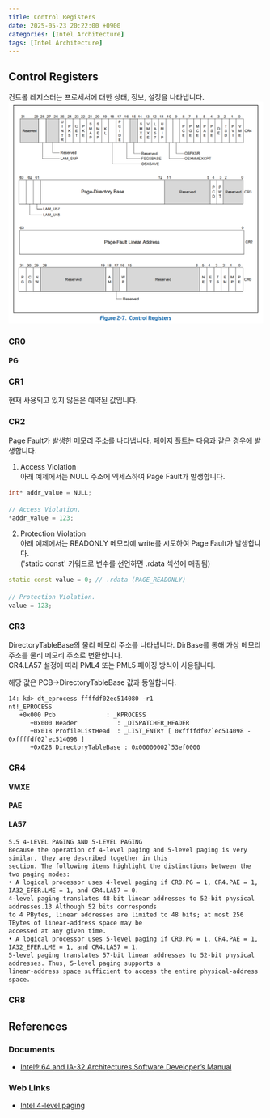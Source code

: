 ```yaml
---
title: Control Registers
date: 2025-05-23 20:22:00 +0900
categories: [Intel Architecture]
tags: [Intel Architecture]
---
```


## Control Registers
컨트롤 레지스터는 프로세서에 대한 상태, 정보, 설정을 나타냅니다.  
![](/assets/posts/2025-05-22-ControlRegister/1.png)

### CR0
#### PG

### CR1
현재 사용되고 있지 않은은 예약된 값입니다.

### CR2
Page Fault가 발생한 메모리 주소를 나타냅니다. 페이지 폴트는 다음과 같은 경우에 발생합니다.  

1. Access Violation  
아래 예제에서는 NULL 주소에 엑세스하여 Page Fault가 발생합니다.  

```cpp
int* addr_value = NULL;

// Access Violation.
*addr_value = 123;
```

2. Protection Violation  
아래 예제에서는 READONLY 메모리에 write를 시도하여 Page Fault가 발생합니다.  
('static const' 키워드로 변수를 선언하면 .rdata 섹션에 매핑됨)  

```cpp
static const value = 0; // .rdata (PAGE_READONLY)

// Protection Violation.
value = 123;
```

### CR3
DirectoryTableBase의 물리 메모리 주소를 나타냅니다. DirBase를 통해 가상 메모리 주소를 물리 메모리 주소로 변환합니다.  
CR4.LA57 설정에 따라 PML4 또는 PML5 페이징 방식이 사용됩니다.  

해당 값은 PCB->DirectoryTableBase 값과 동일합니다.  
```
14: kd> dt_eprocess ffffdf02ec514080 -r1
nt!_EPROCESS
   +0x000 Pcb              : _KPROCESS
      +0x000 Header           : _DISPATCHER_HEADER
      +0x018 ProfileListHead  : _LIST_ENTRY [ 0xffffdf02`ec514098 - 0xffffdf02`ec514098 ]
      +0x028 DirectoryTableBase : 0x00000002`53ef0000
```

### CR4
#### VMXE
#### PAE
#### LA57
```
5.5 4-LEVEL PAGING AND 5-LEVEL PAGING
Because the operation of 4-level paging and 5-level paging is very similar, they are described together in this
section. The following items highlight the distinctions between the two paging modes:
• A logical processor uses 4-level paging if CR0.PG = 1, CR4.PAE = 1, IA32_EFER.LME = 1, and CR4.LA57 = 0.
4-level paging translates 48-bit linear addresses to 52-bit physical addresses.13 Although 52 bits corresponds
to 4 PBytes, linear addresses are limited to 48 bits; at most 256 TBytes of linear-address space may be
accessed at any given time.
• A logical processor uses 5-level paging if CR0.PG = 1, CR4.PAE = 1, IA32_EFER.LME = 1, and CR4.LA57 = 1.
5-level paging translates 57-bit linear addresses to 52-bit physical addresses. Thus, 5-level paging supports a
linear-address space sufficient to access the entire physical-address space.
```

### CR8

## References
### Documents
- [Intel® 64 and IA-32 Architectures Software Developer’s Manual](https://www.intel.com/content/www/us/en/developer/articles/technical/intel-sdm.html)

### Web Links
- [Intel 4-level paging](https://wlsgjd.github.io/posts/pml4)